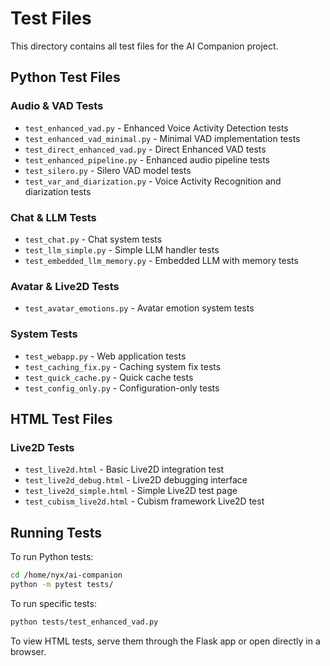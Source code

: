 # Test Files

This directory contains all test files for the AI Companion project.

## Python Test Files

### Audio & VAD Tests
- `test_enhanced_vad.py` - Enhanced Voice Activity Detection tests
- `test_enhanced_vad_minimal.py` - Minimal VAD implementation tests
- `test_direct_enhanced_vad.py` - Direct Enhanced VAD tests
- `test_enhanced_pipeline.py` - Enhanced audio pipeline tests
- `test_silero.py` - Silero VAD model tests
- `test_var_and_diarization.py` - Voice Activity Recognition and diarization tests

### Chat & LLM Tests
- `test_chat.py` - Chat system tests
- `test_llm_simple.py` - Simple LLM handler tests
- `test_embedded_llm_memory.py` - Embedded LLM with memory tests

### Avatar & Live2D Tests
- `test_avatar_emotions.py` - Avatar emotion system tests

### System Tests
- `test_webapp.py` - Web application tests
- `test_caching_fix.py` - Caching system fix tests
- `test_quick_cache.py` - Quick cache tests
- `test_config_only.py` - Configuration-only tests

## HTML Test Files

### Live2D Tests
- `test_live2d.html` - Basic Live2D integration test
- `test_live2d_debug.html` - Live2D debugging interface
- `test_live2d_simple.html` - Simple Live2D test page
- `test_cubism_live2d.html` - Cubism framework Live2D test

## Running Tests

To run Python tests:
```bash
cd /home/nyx/ai-companion
python -m pytest tests/
```

To run specific tests:
```bash
python tests/test_enhanced_vad.py
```

To view HTML tests, serve them through the Flask app or open directly in a browser.
